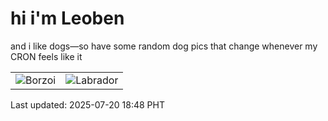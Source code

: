 # hi i'm Leoben

and i like dogs—so have some random dog pics that change whenever my CRON feels like it

|  |  |
|--------|----------|
| ![Borzoi](https://random-dog-vercel.vercel.app/api/random-borzoi?v=1753008485) | ![Labrador](https://random-dog-vercel.vercel.app/api/random-labrador?v=1753008485) |

Last updated: 2025-07-20 18:48 PHT
